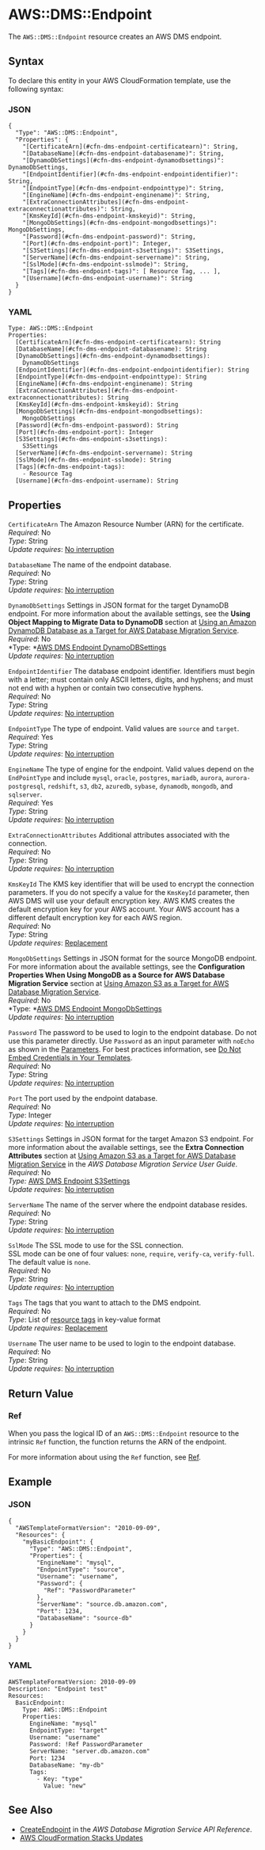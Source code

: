 # AWS::DMS::Endpoint<a name="aws-resource-dms-endpoint"></a>

The `AWS::DMS::Endpoint` resource creates an AWS DMS endpoint\.

## Syntax<a name="aws-resource-dms-endpoint-syntax"></a>

To declare this entity in your AWS CloudFormation template, use the following syntax:

### JSON<a name="aws-resource-dms-endpoint-syntax.json"></a>

```
{
  "Type": "AWS::DMS::Endpoint",
  "Properties": {
    "[CertificateArn](#cfn-dms-endpoint-certificatearn)": String,
    "[DatabaseName](#cfn-dms-endpoint-databasename)": String,
    "[DynamoDbSettings](#cfn-dms-endpoint-dynamodbsettings)": DynamoDbSettings,
    "[EndpointIdentifier](#cfn-dms-endpoint-endpointidentifier)": String,
    "[EndpointType](#cfn-dms-endpoint-endpointtype)": String,
    "[EngineName](#cfn-dms-endpoint-enginename)": String,
    "[ExtraConnectionAttributes](#cfn-dms-endpoint-extraconnectionattributes)": String,
    "[KmsKeyId](#cfn-dms-endpoint-kmskeyid)": String,
    "[MongoDbSettings](#cfn-dms-endpoint-mongodbsettings)": MongoDbSettings,
    "[Password](#cfn-dms-endpoint-password)": String,
    "[Port](#cfn-dms-endpoint-port)": Integer,
    "[S3Settings](#cfn-dms-endpoint-s3settings)": S3Settings,
    "[ServerName](#cfn-dms-endpoint-servername)": String,
    "[SslMode](#cfn-dms-endpoint-sslmode)": String,
    "[Tags](#cfn-dms-endpoint-tags)": [ Resource Tag, ... ],
    "[Username](#cfn-dms-endpoint-username)": String
  }
}
```

### YAML<a name="aws-resource-dms-endpoint-syntax.yaml"></a>

```
Type: AWS::DMS::Endpoint
Properties:
  [CertificateArn](#cfn-dms-endpoint-certificatearn): String
  [DatabaseName](#cfn-dms-endpoint-databasename): String
  [DynamoDbSettings](#cfn-dms-endpoint-dynamodbsettings):
    DynamoDbSettings
  [EndpointIdentifier](#cfn-dms-endpoint-endpointidentifier): String
  [EndpointType](#cfn-dms-endpoint-endpointtype): String
  [EngineName](#cfn-dms-endpoint-enginename): String
  [ExtraConnectionAttributes](#cfn-dms-endpoint-extraconnectionattributes): String
  [KmsKeyId](#cfn-dms-endpoint-kmskeyid): String
  [MongoDbSettings](#cfn-dms-endpoint-mongodbsettings): 
    MongoDbSettings
  [Password](#cfn-dms-endpoint-password): String
  [Port](#cfn-dms-endpoint-port): Integer
  [S3Settings](#cfn-dms-endpoint-s3settings):
    S3Settings
  [ServerName](#cfn-dms-endpoint-servername): String
  [SslMode](#cfn-dms-endpoint-sslmode): String
  [Tags](#cfn-dms-endpoint-tags):
    - Resource Tag
  [Username](#cfn-dms-endpoint-username): String
```

## Properties<a name="aws-resource-dms-endpoint-properties"></a>

`CertificateArn`  <a name="cfn-dms-endpoint-certificatearn"></a>
The Amazon Resource Number \(ARN\) for the certificate\.  
*Required*: No  
*Type*: String  
*Update requires*: [No interruption](using-cfn-updating-stacks-update-behaviors.md#update-no-interrupt)

`DatabaseName`  <a name="cfn-dms-endpoint-databasename"></a>
The name of the endpoint database\.  
*Required*: No  
*Type*: String  
*Update requires*: [No interruption](using-cfn-updating-stacks-update-behaviors.md#update-no-interrupt)

`DynamoDbSettings`  <a name="cfn-dms-endpoint-dynamodbsettings"></a>
Settings in JSON format for the target DynamoDB endpoint\. For more information about the available settings, see the **Using Object Mapping to Migrate Data to DynamoDB** section at [ Using an Amazon DynamoDB Database as a Target for AWS Database Migration Service](http://docs.aws.amazon.com/dms/latest/userguide/CHAP_Target.DynamoDB.html)\.  
*Required*: No  
*Type: *[AWS DMS Endpoint DynamoDBSettings](aws-properties-dms-endpoint-dynamodbsettings.md)  
*Update requires*: [No interruption](using-cfn-updating-stacks-update-behaviors.md#update-no-interrupt)

`EndpointIdentifier`  <a name="cfn-dms-endpoint-endpointidentifier"></a>
The database endpoint identifier\. Identifiers must begin with a letter; must contain only ASCII letters, digits, and hyphens; and must not end with a hyphen or contain two consecutive hyphens\.  
*Required*: No  
*Type*: String  
*Update requires*: [No interruption](using-cfn-updating-stacks-update-behaviors.md#update-no-interrupt)

`EndpointType`  <a name="cfn-dms-endpoint-endpointtype"></a>
The type of endpoint\. Valid values are `source` and `target`\.  
*Required*: Yes  
*Type*: String  
*Update requires*: [No interruption](using-cfn-updating-stacks-update-behaviors.md#update-no-interrupt)

`EngineName`  <a name="cfn-dms-endpoint-enginename"></a>
The type of engine for the endpoint\. Valid values depend on the `EndPointType` and include `mysql`, `oracle`, `postgres`, `mariadb`, `aurora`, `aurora-postgresql`, `redshift`, `s3`, `db2`, `azuredb`, `sybase`, `dynamodb`, `mongodb`, and `sqlserver`\.  
*Required*: Yes  
*Type*: String  
*Update requires*: [No interruption](using-cfn-updating-stacks-update-behaviors.md#update-no-interrupt)

`ExtraConnectionAttributes`  <a name="cfn-dms-endpoint-extraconnectionattributes"></a>
Additional attributes associated with the connection\.  
*Required*: No  
*Type*: String  
*Update requires*: [No interruption](using-cfn-updating-stacks-update-behaviors.md#update-no-interrupt)

`KmsKeyId`  <a name="cfn-dms-endpoint-kmskeyid"></a>
The KMS key identifier that will be used to encrypt the connection parameters\. If you do not specify a value for the `KmsKeyId` parameter, then AWS DMS will use your default encryption key\. AWS KMS creates the default encryption key for your AWS account\. Your AWS account has a different default encryption key for each AWS region\.  
*Required*: No  
*Type*: String  
*Update requires*: [Replacement](using-cfn-updating-stacks-update-behaviors.md#update-replacement)

`MongoDbSettings`  <a name="cfn-dms-endpoint-mongodbsettings"></a>
Settings in JSON format for the source MongoDB endpoint\. For more information about the available settings, see the **Configuration Properties When Using MongoDB as a Source for AWS Database Migration Service** section at [ Using Amazon S3 as a Target for AWS Database Migration Service](http://docs.aws.amazon.com/dms/latest/userguide/CHAP_Source.MongoDB.html)\.  
*Required*: No  
*Type: *[AWS DMS Endpoint MongoDbSettings](aws-properties-dms-endpoint-mongodbsettings.md)  
*Update requires*: [No interruption](using-cfn-updating-stacks-update-behaviors.md#update-no-interrupt)

`Password`  <a name="cfn-dms-endpoint-password"></a>
The password to be used to login to the endpoint database\. Do not use this parameter directly\. Use `Password` as an input parameter with `noEcho` as shown in the [Parameters](https://docs.aws.amazon.com/AWSCloudFormation/latest/UserGuide/parameters-section-structure.html)\. For best practices information, see [Do Not Embed Credentials in Your Templates](https://docs.aws.amazon.com/AWSCloudFormation/latest/UserGuide/best-practices.html#creds)\.  
*Required*: No  
*Type*: String  
*Update requires*: [No interruption](using-cfn-updating-stacks-update-behaviors.md#update-no-interrupt)

`Port`  <a name="cfn-dms-endpoint-port"></a>
The port used by the endpoint database\.  
*Required*: No  
*Type*: Integer  
*Update requires*: [No interruption](using-cfn-updating-stacks-update-behaviors.md#update-no-interrupt)

`S3Settings`  <a name="cfn-dms-endpoint-s3settings"></a>
Settings in JSON format for the target Amazon S3 endpoint\. For more information about the available settings, see the **Extra Connection Attributes** section at [ Using Amazon S3 as a Target for AWS Database Migration Service](http://docs.aws.amazon.com/dms/latest/userguide/CHAP_Target.S3.html) in the *AWS Database Migration Service User Guide*\.  
*Required*: No  
*Type:* [AWS DMS Endpoint S3Settings](aws-properties-dms-endpoint-s3settings.md)  
*Update requires*: [No interruption](using-cfn-updating-stacks-update-behaviors.md#update-no-interrupt)

`ServerName`  <a name="cfn-dms-endpoint-servername"></a>
The name of the server where the endpoint database resides\.  
*Required*: No  
*Type*: String  
*Update requires*: [No interruption](using-cfn-updating-stacks-update-behaviors.md#update-no-interrupt)

`SslMode`  <a name="cfn-dms-endpoint-sslmode"></a>
The SSL mode to use for the SSL connection\.  
SSL mode can be one of four values: `none`, `require`, `verify-ca`, `verify-full`\. The default value is `none`\.  
*Required*: No  
*Type*: String  
*Update requires*: [No interruption](using-cfn-updating-stacks-update-behaviors.md#update-no-interrupt)

`Tags`  <a name="cfn-dms-endpoint-tags"></a>
The tags that you want to attach to the DMS endpoint\.  
*Required*: No  
*Type*: List of [resource tags](aws-properties-resource-tags.md) in key\-value format  
*Update requires*: [Replacement](using-cfn-updating-stacks-update-behaviors.md#update-replacement) 

`Username`  <a name="cfn-dms-endpoint-username"></a>
The user name to be used to login to the endpoint database\.  
*Required*: No  
*Type*: String  
*Update requires*: [No interruption](using-cfn-updating-stacks-update-behaviors.md#update-no-interrupt)

## Return Value<a name="aws-resource-dms-endpoint-examples-returnvalues"></a>

### Ref<a name="w13ab1c21c10d102c17c11b3"></a>

When you pass the logical ID of an `AWS::DMS::Endpoint` resource to the intrinsic `Ref` function, the function returns the ARN of the endpoint\.

For more information about using the `Ref` function, see [Ref](intrinsic-function-reference-ref.md)\.

## Example<a name="aws-resource-dms-endpoint-examples"></a>

### JSON<a name="aws-resource-dms-endpoint-example1.json"></a>

```
{
  "AWSTemplateFormatVersion": "2010-09-09",
  "Resources": {
    "myBasicEndpoint": {
      "Type": "AWS::DMS::Endpoint",
      "Properties": {
        "EngineName": "mysql",
        "EndpointType": "source",
        "Username": "username",
        "Password": {
          "Ref": "PasswordParameter"
        },
        "ServerName": "source.db.amazon.com",
        "Port": 1234,
        "DatabaseName": "source-db"
      }
    }
  }
}
```

### YAML<a name="aws-resource-dms-endpoint-example1.yaml"></a>

```
AWSTemplateFormatVersion: 2010-09-09
Description: "Endpoint test"
Resources:
  BasicEndpoint:
    Type: AWS::DMS::Endpoint
    Properties:
      EngineName: "mysql"
      EndpointType: "target"
      Username: "username"
      Password: !Ref PasswordParameter
      ServerName: "server.db.amazon.com"
      Port: 1234
      DatabaseName: "my-db"
      Tags:
        - Key: "type"
          Value: "new"
```

## See Also<a name="w13ab1c21c10d102c17c15"></a>
+ [CreateEndpoint](https://docs.aws.amazon.com/dms/latest/APIReference/API_CreateEndpoint.html) in the *AWS Database Migration Service API Reference*\.
+ [AWS CloudFormation Stacks Updates](using-cfn-updating-stacks.md)